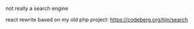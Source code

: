 not really a search engine

react rewrite based on my old php project: https://codeberg.org/tijn/search

